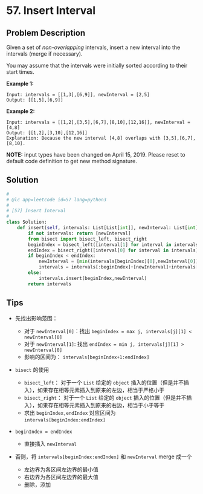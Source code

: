 # 57. Insert Interval



## Problem Description

Given a set of *non-overlapping* intervals, insert a new interval into the intervals (merge if necessary).

You may assume that the intervals were initially sorted according to their start times.

**Example 1:**

```
Input: intervals = [[1,3],[6,9]], newInterval = [2,5]
Output: [[1,5],[6,9]]
```

**Example 2:**

```
Input: intervals = [[1,2],[3,5],[6,7],[8,10],[12,16]], newInterval = [4,8]
Output: [[1,2],[3,10],[12,16]]
Explanation: Because the new interval [4,8] overlaps with [3,5],[6,7],[8,10].
```

**NOTE:** input types have been changed on April 15, 2019. Please reset to default code definition to get new method signature.



## Solution



```python
#
# @lc app=leetcode id=57 lang=python3
#
# [57] Insert Interval
#
class Solution:
    def insert(self, intervals: List[List[int]], newInterval: List[int]) -> List[List[int]]:
        if not intervals: return [newInterval]
        from bisect import bisect_left, bisect_right
        beginIndex = bisect_left([interval[1] for interval in intervals],newInterval[0])
        endIndex = bisect_right([interval[0] for interval in intervals],newInterval[1])
        if beginIndex < endIndex:
            newInterval = [min(intervals[beginIndex][0],newInterval[0]),max(intervals[endIndex-1][1],newInterval[1])]
            intervals = intervals[:beginIndex]+[newInterval]+intervals[endIndex:]
        else:
            intervals.insert(beginIndex,newInterval)
        return intervals
```



## Tips



- 先找出影响范围：
  - 对于 `newInterval[0]`：找出 `beginIndex = max j, intervals[j][1] < newInterval[0]`  
  - 对于 `newInterval[1]`: 找出 `endIndex = min j, intervals[j][1] > newInterval[0]`
  - 影响的区间为： `intervals[beginIndex+1:endIndex]`

- `bisect` 的使用
  - `bisect_left`： 对于一个 `List` 给定的 `object` 插入的位置（但是并不插入），如果存在相等元素插入到原来的左边，相当于严格小于
  - `bisect_right`： 对于一个 `List` 给定的 `object` 插入的位置（但是并不插入），如果存在相等元素插入到原来的右边，相当于小于等于
  - 求出 `beginIndex,endIndex` 对应区间为 ``intervals[beginIndex:endIndex]``
- `beginIndex = endIndex` 
  - 直接插入 `newInterval`
- 否则，将 `intervals[beginIndex:endIndex]` 和 `newInterval` merge 成一个
  - 左边界为各区间左边界的最小值
  - 右边界为各区间左边界的最大值
  - 删除，添加

